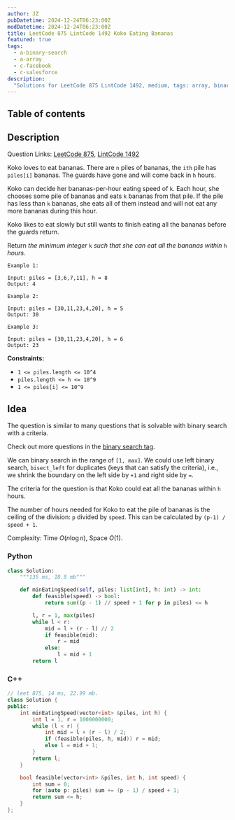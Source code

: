 ```yaml
---
author: JZ
pubDatetime: 2024-12-24T06:23:00Z
modDatetime: 2024-12-24T06:23:00Z
title: LeetCode 875 LintCode 1492 Koko Eating Bananas
featured: true
tags:
  - a-binary-search
  - a-array
  - c-facebook
  - c-salesforce
description:
  "Solutions for LeetCode 875 LintCode 1492, medium, tags: array, binary search; companies: facebook, salesforce."
---
```


## Table of contents

## Description

Question Links: [LeetCode 875](https://leetcode.com/problems/koko-eating-bananas/description/), [LintCode 1492](https://www.lintcode.com/problem/1492/)

Koko loves to eat bananas. There are `n` piles of bananas, the `ith` pile has `piles[i]` bananas. The guards have gone and will come back in `h` hours.

Koko can decide her bananas-per-hour eating speed of `k`. Each hour, she chooses some pile of bananas and eats `k` bananas from that pile. If the pile has less than `k` bananas, she eats all of them instead and will not eat any more bananas during this hour.

Koko likes to eat slowly but still wants to finish eating all the bananas before the guards return.

Return _the minimum integer_ `k` _such that she can eat all the bananas within_ `h` _hours_.

```
Example 1:

Input: piles = [3,6,7,11], h = 8
Output: 4

Example 2:

Input: piles = [30,11,23,4,20], h = 5
Output: 30

Example 3:

Input: piles = [30,11,23,4,20], h = 6
Output: 23
```

**Constraints:**

-   `1 <= piles.length <= 10^4`
-   `piles.length <= h <= 10^9`
-   `1 <= piles[i] <= 10^9`

## Idea

The question is similar to many questions that is solvable with binary search with a criteria.

Check out more questions in the [binary search tag](../../tags/a-binary-search/).

We can binary search in the range of `[1, max]`. We could use left binary search, `bisect_left` for duplicates (keys that can satisfy the criteria), i.e., we shrink the boundary on the left side by `+1` and right side by `=`.

The criteria for the question is that Koko could eat all the bananas within `h` hours.

The number of hours needed for Koko to eat the pile of bananas is the ceiling of the division: `p` divided by `speed`. This can be calculated by `(p-1) / speed + 1`.

Complexity: Time $O(n \log n)$, Space $O(1)$.

### Python

```python
class Solution:
    """135 ms, 18.8 mb"""

    def minEatingSpeed(self, piles: list[int], h: int) -> int:
        def feasible(speed) -> bool:
            return sum((p - 1) // speed + 1 for p in piles) <= h

        l, r = 1, max(piles)
        while l < r:
            mid = l + (r - l) // 2
            if feasible(mid):
                r = mid
            else:
                l = mid + 1
        return l
```

### C++

```cpp
// leet 875, 14 ms, 22.99 mb.
class Solution {
public:
    int minEatingSpeed(vector<int> &piles, int h) {
        int l = 1, r = 1000000000;
        while (l < r) {
            int mid = l + (r - l) / 2;
            if (feasible(piles, h, mid)) r = mid;
            else l = mid + 1;
        }
        return l;
    }

    bool feasible(vector<int> &piles, int h, int speed) {
        int sum = 0;
        for (auto p: piles) sum += (p - 1) / speed + 1;
        return sum <= h;
    }
};
```
